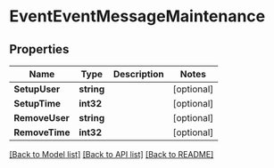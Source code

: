 # EventEventMessageMaintenance

## Properties

Name | Type | Description | Notes
------------ | ------------- | ------------- | -------------
**SetupUser** | **string** |  | [optional] 
**SetupTime** | **int32** |  | [optional] 
**RemoveUser** | **string** |  | [optional] 
**RemoveTime** | **int32** |  | [optional] 

[[Back to Model list]](../README.md#documentation-for-models) [[Back to API list]](../README.md#documentation-for-api-endpoints) [[Back to README]](../README.md)


